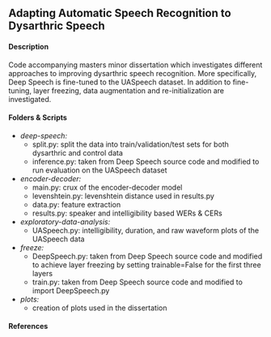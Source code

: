 ## Adapting Automatic Speech Recognition to Dysarthric Speech

#### Description

Code accompanying masters minor dissertation which investigates different approaches to improving dysarthric speech recognition. More specifically, Deep Speech is fine-tuned to the UASpeech dataset. In addition to fine-tuning, layer freezing, data augmentation and re-initialization are investigated. 

#### Folders & Scripts

* *deep-speech:* 
  * split.py: split the data into train/validation/test sets for both dysarthric and control data 
  * inference.py: taken from Deep Speech source code and modified to run evaluation on the UASpeech dataset
* *encoder-decoder:*  
  * main.py: crux of the encoder-decoder model
  * levenshtein.py: levenshtein distance used in results.py
  * data.py: feature extraction
  * results.py: speaker and intelligibility based WERs & CERs
* *exploratory-data-analysis:* 
  *  UASpeech.py: intelligibility, duration, and raw waveform plots of the UASpeech data
* *freeze:* 
  * DeepSpeech.py: taken from Deep Speech source code and modified to achieve layer freezing by setting trainable=False for the first three layers
  * train.py: taken from Deep Speech source code and modified to import DeepSpeech.py
* *plots:* 
  * creation of plots used in the dissertation

#### References

